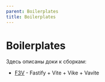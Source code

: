 ```yaml
---
parent: Boilerplates
title: Boilerplates
---
```


# Boilerplates

Здесь описаны доки к сборкам:

- [F3V](/docs/04_f3v/) - Fastify + Vite + Vike + Vavite